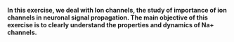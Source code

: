 **In this exercise, we deal with Ion channels, the study of importance of ion channels in neuronal signal propagation. The main objective of this exercise is to clearly understand the properties and dynamics of Na+ channels.**
